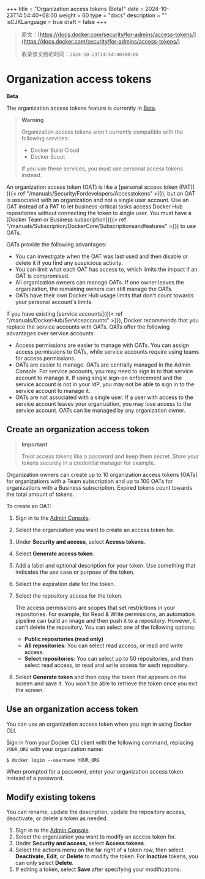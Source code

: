 +++
title = "Organization access tokens (Beta)"
date = 2024-10-23T14:54:40+08:00
weight = 60
type = "docs"
description = ""
isCJKLanguage = true
draft = false
+++

> 原文：[https://docs.docker.com/security/for-admins/access-tokens/](https://docs.docker.com/security/for-admins/access-tokens/)
>
> 收录该文档的时间：`2024-10-23T14:54:40+08:00`

# Organization access tokens

**Beta**

The organization access tokens feature is currently in [Beta](https://docs.docker.com/release-lifecycle/#beta).

> **Warning**
>
> 
>
> Organization access tokens aren't currently compatible with the following services:
>
> - Docker Build Cloud
> - Docker Scout
>
> If you use these services, you must use personal access tokens instead.

An organization access token (OAT) is like a [personal access token (PAT)]({{< ref "/manuals/Security/Fordevelopers/Accesstokens" >}}), but an OAT is associated with an organization and not a single user account. Use an OAT instead of a PAT to let business-critical tasks access Docker Hub repositories without connecting the token to single user. You must have a [Docker Team or Business subscription]({{< ref "/manuals/Subscription/DockerCore/Subscriptionsandfeatures" >}}) to use OATs.

OATs provide the following advantages:

- You can investigate when the OAT was last used and then disable or delete it if you find any suspicious activity.
- You can limit what each OAT has access to, which limits the impact if an OAT is compromised.
- All organization owners can manage OATs. If one owner leaves the organization, the remaining owners can still manage the OATs.
- OATs have their own Docker Hub usage limits that don't count towards your personal account's limits.

If you have existing [service accounts]({{< ref "/manuals/DockerHub/Serviceaccounts" >}}), Docker recommends that you replace the service accounts with OATs. OATs offer the following advantages over service accounts:

- Access permissions are easier to manage with OATs. You can assign access permissions to OATs, while service accounts require using teams for access permissions.
- OATs are easier to manage. OATs are centrally managed in the Admin Console. For service accounts, you may need to sign in to that service account to manage it. If using single sign-on enforcement and the service account is not in your IdP, you may not be able to sign in to the service account to manage it.
- OATs are not associated with a single user. If a user with access to the service account leaves your organization, you may lose access to the service account. OATs can be managed by any organization owner.

## Create an organization access token

> **Important**
>
> 
>
> Treat access tokens like a password and keep them secret. Store your tokens securely in a credential manager for example.

Organization owners can create up to 10 organization access tokens (OATs) for organizations with a Team subscription and up to 100 OATs for organizations with a Business subscription. Expired tokens count towards the total amount of tokens.

To create an OAT:

1. Sign in to the [Admin Console](https://app.docker.com/admin).

2. Select the organization you want to create an access token for.

3. Under **Security and access**, select **Access tokens**.

4. Select **Generate access token**.

5. Add a label and optional description for your token. Use something that indicates the use case or purpose of the token.

6. Select the expiration date for the token.

7. Select the repository access for the token.

   The access permissions are scopes that set restrictions in your repositories. For example, for Read & Write permissions, an automation pipeline can build an image and then push it to a repository. However, it can't delete the repository. You can select one of the following options:

   - **Public repositories (read only)**
   - **All repositories**: You can select read access, or read and write access.
   - **Select repositories**: You can select up to 50 repositories, and then select read access, or read and write access for each repository.

8. Select **Generate token** and then copy the token that appears on the screen and save it. You won't be able to retrieve the token once you exit the screen.

## Use an organization access token

You can use an organization access token when you sign in using Docker CLI.

Sign in from your Docker CLI client with the following command, replacing `YOUR_ORG` with your organization name:



```console
$ docker login --username YOUR_ORG
```

When prompted for a password, enter your organization access token instead of a password.

## Modify existing tokens

You can rename, update the description, update the repository access, deactivate, or delete a token as needed.

1. Sign in to the [Admin Console](https://app.docker.com/admin).
2. Select the organization you want to modify an access token for.
3. Under **Security and access**, select **Access tokens**.
4. Select the actions menu on the far right of a token row, then select **Deactivate**, **Edit**, or **Delete** to modify the token. For **Inactive** tokens, you can only select **Delete**.
5. If editing a token, select **Save** after specifying your modifications.
